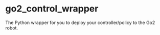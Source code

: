 # go2_control_wrapper
The Python wrapper for you to deploy your controller/policy to the Go2 robot.
